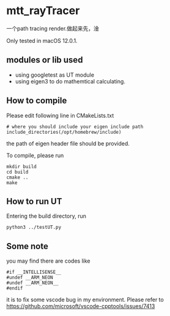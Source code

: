 # mtt_rayTracer
一个path tracing render.做起来先，淦

Only tested in macOS 12.0.1.

## modules or lib used
- using googletest as UT module
- using eigen3 to do mathemtical calculating.

## How to compile
Please edit following line in CMakeLists.txt
```
# where you should include your eigen include path
include_directories(/opt/homebrew/include)
```
the path of eigen header file should be provided.

To compile, please run
```
mkdir build
cd build
cmake ..
make
```

## How to run UT
Entering the build directory, run
```
python3 ../testUT.py
```

## Some note
you may find there are codes like 
```
#if __INTELLISENSE__
#undef __ARM_NEON
#undef __ARM_NEON__
#endif
```
it is to fix some vscode bug in my environment. Please refer to https://github.com/microsoft/vscode-cpptools/issues/7413
